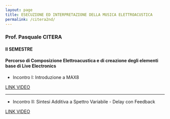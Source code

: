 ```yaml
---
layout: page
title: ESECUZIONE ED INTERPRETAZIONE DELLA MUSICA ELETTROACUSTICA
permalink: /citera2nd/
---
```


### Prof. Pasquale CITERA
#### II SEMESTRE

#### Percorso di Composizione Elettroacustica e di creazione degli elementi base di Live Electronics


- Incontro I: Introduzione a MAX8

<a href="https://youtu.be/NYywavqffFI" target="_blank">LINK VIDEO</a>

---

- Incontro II: Sintesi Additiva a Spettro Variabile - Delay con Feedback

<a href="https://youtu.be/Oh4VxEO6YX4" target="_blank">LINK VIDEO</a>
